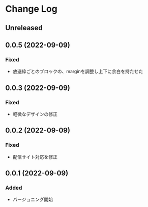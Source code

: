 # Change Log

## Unreleased

## 0.0.5 (2022-09-09)
### Fixed
* 放送枠ごとのブロックの、marginを調整し上下に余白を持たせた

## 0.0.3 (2022-09-09)
### Fixed
* 軽微なデザインの修正

## 0.0.2 (2022-09-09)
### Fixed
* 配信サイト対応を修正

## 0.0.1 (2022-09-09)
### Added
* バージョニング開始
